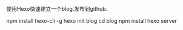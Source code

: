 使用Hexo快速建立一个blog.发布到github.

npm install hexo-cli -g
hexo init blog
cd blog
npm install
hexo server

